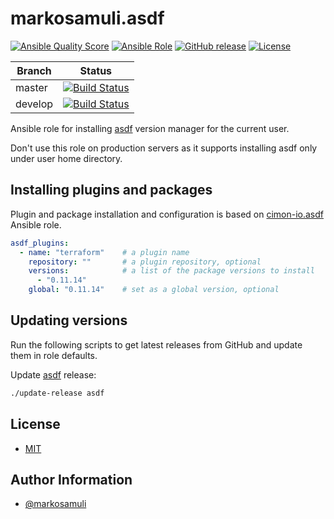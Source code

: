 # markosamuli.asdf

[![Ansible Quality Score](https://img.shields.io/ansible/quality/40885.svg)](https://galaxy.ansible.com/markosamuli/asdf)
[![Ansible Role](https://img.shields.io/ansible/role/40885.svg)](https://galaxy.ansible.com/markosamuli/asdf)
[![GitHub release](https://img.shields.io/github/release/markosamuli/ansible-asdf.svg)](https://github.com/markosamuli/ansible-asdf/releases)
[![License](https://img.shields.io/github/license/markosamuli/ansible-asdf.svg)](https://github.com/markosamuli/ansible-asdf/blob/master/LICENSE)

| Branch  | Status |
|---------|--------|
| master  | [![Build Status](https://travis-ci.org/markosamuli/ansible-asdf.svg?branch=master)](https://travis-ci.org/markosamuli/ansible-asdf/branches)
| develop  | [![Build Status](https://travis-ci.org/markosamuli/ansible-asdf.svg?branch=develop)](https://travis-ci.org/markosamuli/ansible-asdf/branches)

Ansible role for installing [asdf] version manager for the current user.

Don't use this role on production servers as it supports installing asdf only
under user home directory.

[asdf]: https://asdf-vm.com

## Installing plugins and packages

Plugin and package installation and configuration is based on [cimon-io.asdf]
Ansible role.

```yaml
asdf_plugins:
  - name: "terraform"    # a plugin name
    repository: ""       # a plugin repository, optional
    versions:            # a list of the package versions to install
      - "0.11.14"
    global: "0.11.14"    # set as a global version, optional
```

[cimon-io.asdf]: https://github.com/cimon-io/ansible-role-asdf

## Updating versions

Run the following scripts to get latest releases from GitHub and update them in
role defaults.

Update [asdf] release:

```bash
./update-release asdf
```

## License

* [MIT](LICENSE)

## Author Information

* [@markosamuli](https://github.com/markosamuli)
